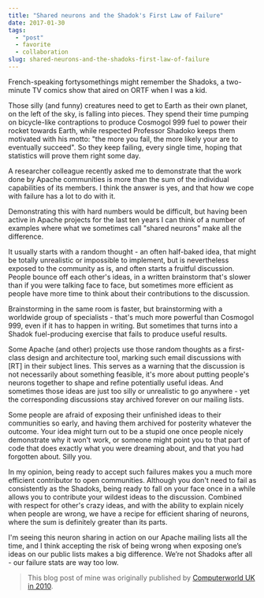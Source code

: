 ```yaml
---
title: "Shared neurons and the Shadok's First Law of Failure"
date: 2017-01-30
tags: 
  - "post"
  - favorite
  - collaboration
slug: shared-neurons-and-the-shadoks-first-law-of-failure
---
```


French-speaking fortysomethings might remember the Shadoks, a two-minute TV comics show that aired on ORTF when I was a kid.

<!-- excerpt -->

Those silly (and funny) creatures need to get to Earth as their own planet, on the left of the sky, is falling into pieces. They spend their time pumping on bicycle-like contraptions to produce Cosmogol 999 fuel to power their rocket towards Earth, while respected Professor Shadoko keeps them motivated with his motto: "the more you fail, the more likely your are to eventually succeed". So they keep failing, every single time, hoping that statistics will prove them right some day.

A researcher colleague recently asked me to demonstrate that the work done by Apache communities is more than the sum of the individual capabilities of its members. I think the answer is yes, and that how we cope with failure has a lot to do with it.

Demonstrating this with hard numbers would be difficult, but having been active in Apache projects for the last ten years I can think of a number of examples where what we sometimes call "shared neurons" make all the difference.

It usually starts with a random thought - an often half-baked idea, that might be totally unrealistic or impossible to implement, but is nevertheless exposed to the community as is, and often starts a fruitful discussion. People bounce off each other's ideas, in a written brainstorm that's slower than if you were talking face to face, but sometimes more efficient as people have more time to think about their contributions to the discussion.

Brainstorming in the same room is faster, but brainstorming with a worldwide group of specialists - that's much more powerful than Cosmogol 999, even if it has to happen in writing. But sometimes that turns into a Shadok fuel-producing exercise that fails to produce useful results.

Some Apache (and other) projects use those random thoughts as a first-class design and architecture tool, marking such email discussions with \[RT\] in their subject lines. This serves as a warning that the discussion is not necessarily about something feasible, it's more about putting people's neurons together to shape and refine potentially useful ideas. And sometimes those ideas are just too silly or unrealistic to go anywhere - yet the corresponding discussions stay archived forever on our mailing lists.

Some people are afraid of exposing their unfinished ideas to their communities so early, and having them archived for posterity whatever the outcome. Your idea might turn out to be a stupid one once people nicely demonstrate why it won't work, or someone might point you to that part of code that does exactly what you were dreaming about, and that you had forgotten about. Silly you.

In my opinion, being ready to accept such failures makes you a much more efficient contributor to open communities. Although you don't need to fail as consistently as the Shadoks, being ready to fall on your face once in a while allows you to contribute your wildest ideas to the discussion. Combined with respect for other's crazy ideas, and with the ability to explain nicely when people are wrong, we have a recipe for efficient sharing of neurons, where the sum is definitely greater than its parts.

I'm seeing this neuron sharing in action on our Apache mailing lists all the time, and I think accepting the risk of being wrong when exposing one’s ideas on our public lists makes a big difference. We’re not Shadoks after all - our failure stats are way too low.

> This blog post of mine was originally published by [Computerworld UK in 2010](http://www.computerworlduk.com/it-business/shared-neurons-and-the-shadoks-first-law-of-failure-3570396/).
